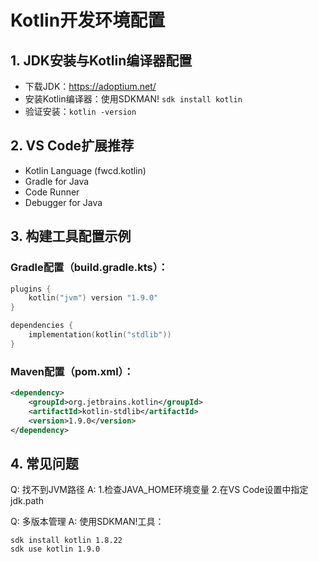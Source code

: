 # Kotlin开发环境配置

## 1. JDK安装与Kotlin编译器配置
- 下载JDK：https://adoptium.net/
- 安装Kotlin编译器：使用SDKMAN! `sdk install kotlin`
- 验证安装：`kotlin -version`

## 2. VS Code扩展推荐
- Kotlin Language (fwcd.kotlin)
- Gradle for Java
- Code Runner
- Debugger for Java

## 3. 构建工具配置示例
### Gradle配置（build.gradle.kts）：
```kotlin
plugins {
    kotlin("jvm") version "1.9.0"
}

dependencies {
    implementation(kotlin("stdlib"))
}
```

### Maven配置（pom.xml）：
```xml
<dependency>
    <groupId>org.jetbrains.kotlin</groupId>
    <artifactId>kotlin-stdlib</artifactId>
    <version>1.9.0</version>
</dependency>
```

## 4. 常见问题
Q: 找不到JVM路径
A: 1.检查JAVA_HOME环境变量 2.在VS Code设置中指定jdk.path

Q: 多版本管理
A: 使用SDKMAN!工具：
```
sdk install kotlin 1.8.22
sdk use kotlin 1.9.0
```
